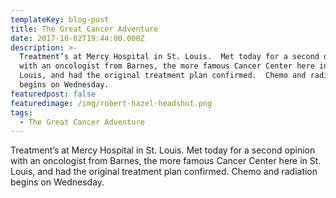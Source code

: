 ```yaml
---
templateKey: blog-post
title: The Great Cancer Adventure
date: 2017-10-02T19:44:00.000Z
description: >-
  Treatment’s at Mercy Hospital in St. Louis.  Met today for a second opinion
  with an oncologist from Barnes, the more famous Cancer Center here in St.
  Louis, and had the original treatment plan confirmed.  Chemo and radiation
  begins on Wednesday. 
featuredpost: false
featuredimage: /img/robert-hazel-headshot.png
tags:
  - The Great Cancer Adventure
---
```

Treatment’s at Mercy Hospital in St. Louis. Met today for a second opinion with an oncologist from Barnes, the more famous Cancer Center here in St. Louis, and had the original treatment plan confirmed. Chemo and radiation begins on Wednesday.
